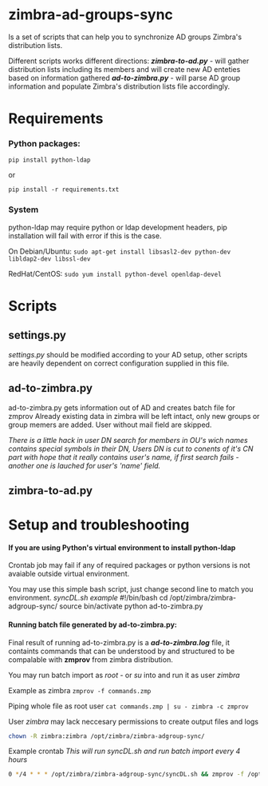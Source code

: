# zimbra-ad-groups-sync
Is a set of scripts that can help you to synchronize AD groups Zimbra's distribution lists.

Different scripts works different directions:
***zimbra-to-ad.py*** - will gather distribution lists including its members and will create new AD enteties based on information gathered
***ad-to-zimbra.py*** - will parse AD group information and populate Zimbra's distribution lists file accordingly.

# Requirements
### Python packages:
`pip install python-ldap`

or
	
`pip install -r requirements.txt`

### System
python-ldap may require python or ldap development headers, pip installation will fail with error if this is the case.

On Debian/Ubuntu:
`sudo apt-get install libsasl2-dev python-dev libldap2-dev libssl-dev`

RedHat/CentOS:
`sudo yum install python-devel openldap-devel`
# Scripts
## settings.py
*settings.py* should be modified according to your AD setup, other scripts are heavily dependent on correct configuration supplied in this file.

## ad-to-zimbra.py
ad-to-zimbra.py gets information out of AD and creates batch file for zmprov
Already existing data in zimbra will be left intact, only new groups or group memers are added.
User without mail field are skipped.

*There is a little hack in user DN search for members in OU's wich names contains special symbols in their DN, Users DN is cut to conents of it's CN part with hope that it really contains user's name, if first search fails - another one is lauched for user's 'name' field.*

## zimbra-to-ad.py
# Setup and troubleshooting
#### If you are using Python's virtual environment to install python-ldap
Crontab job may fail if any of required packages or python versions is not avaiable outside virtual environment.

You may use this simple bash script, just change second line to match you environment.
*syncDL.sh example*
    #!/bin/bash
    cd /opt/zimbra/zimbra-adgroup-sync/
    source bin/activate
    python ad-to-zimbra.py

#### Running batch file generated by ad-to-zimbra.py:
 Final result of running ad-to-zimbra.py is a ***ad-to-zimbra.log*** file, it containts commands that can be understood by and structured to be compalable with **zmprov** from zimbra distribution.

You may run batch import as *root* - or *su* into and run it as user *zimbra*

 Example as zimbra
 `zmprov -f commands.zmp`
 
 Piping whole file as root user
 `cat commands.zmp | su - zimbra -c zmprov`

User *zimbra* may lack neccesary permissions to create output files and logs
```bash
chown -R zimbra:zimbra /opt/zimbra/zimbra-adgroup-sync/
```

Example crontab
*This will run syncDL.sh and run batch import every 4 hours*
```bash
0 */4 * * * /opt/zimbra/zimbra-adgroup-sync/syncDL.sh && zmprov -f /opt/zimbra/zimbra-adgroup-sync/ad-to-zimbra.log
```